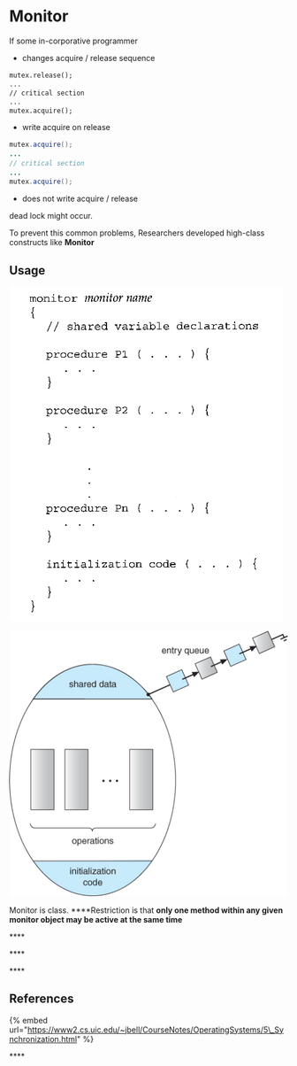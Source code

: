 # Monitor

If some in-corporative programmer

* changes acquire / release sequence

```text
mutex.release();
...
// critical section
...
mutex.acquire();
```

* write acquire on release

```java
mutex.acquire();
...
// critical section
...
mutex.acquire();
```

* does not write acquire / release 

dead lock might occur.

To prevent this common problems, Researchers developed high-class constructs like **Monitor**

## **Usage**

![](../.gitbook/assets/image%20%2819%29.png)

![](../.gitbook/assets/image%20%287%29.png)

Monitor is class. ****Restriction is that **only one method within any given monitor object may be active at the same time**

\*\*\*\*

\*\*\*\*

\*\*\*\*

## **References**

{% embed url="https://www2.cs.uic.edu/~jbell/CourseNotes/OperatingSystems/5\_Synchronization.html" %}

\*\*\*\*

